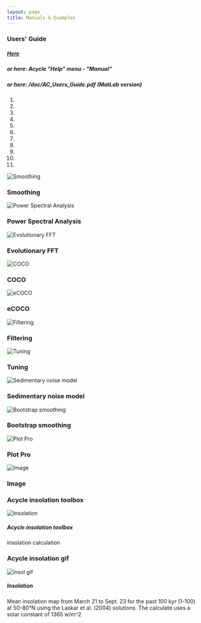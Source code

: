 ```yaml
---
layout: page
title: Manuals & Examples
--- 
```

<section id = "project">
    <section id = "guide">
        <div class ="divider"></div>
        <div class = "container">
            <div class="heading">
                <h3>Users' Guide</h3>
                <p><h5> <a href ="https://github.com/mingsongli/acycle/blob/master/doc/AC_Users_Guide.pdf"> Here </a> </h5></p>
                <p><h5> or here: Acycle "Help" menu - "Manual" </h5></p>
                <p><h5> or here:    /doc/AC_Users_Guide.pdf  (MatLab version)</h5></p>
            </div>
    </section>
<section id = "examples">
<div class ="heading">
    </div>
    <div id ="myCarousel" class="carousel slide text-center" data-ride="carousel">
        <ol class="carousel-indicators">
            <li data-target="#myCarousel" data-slide-to="0" class="active"></li>
            <li data-target="#myCarousel" data-slide-to="1"></li>
            <li data-target="#myCarousel" data-slide-to="2"></li>
            <li data-target="#myCarousel" data-slide-to="3"></li>
            <li data-target="#myCarousel" data-slide-to="4"></li>
            <li data-target="#myCarousel" data-slide-to="5"></li>
            <li data-target="#myCarousel" data-slide-to="6"></li>
            <li data-target="#myCarousel" data-slide-to="7"></li>
                    <li data-target="#myCarousel" data-slide-to="8"></li>
                    <li data-target="#myCarousel" data-slide-to="9"></li>
                    <li data-target="#myCarousel" data-slide-to="10"></li>
        </ol>
        <div class="carousel-item">
            <img src="/images/Slide1.jpeg" alt= "Smoothing">
            <div class="carousel-caption">
            <h3> Smoothing </h3>
            </div>
        </div>    
        <div class="carousel-item">
            <img src="/images/Slide2.jpeg" alt= "Power Spectral Analysis">
            <div class="carousel-caption">
            <h3> Power Spectral Analysis </h3>
            </div>
        </div>        
        <div class="carousel-item">
            <img src="/images/Slide3.jpeg" alt= "Evolutionary FFT">
            <div class="carousel-caption">
            <h3>Evolutionary FFT</h3>
            </div>
        </div>
        <div class="carousel-item">
            <img src="/images/Slide4.jpeg" alt= "COCO">
            <div class="carousel-caption">
            <h3>COCO</h3>
            </div>
        </div>
        <div class="carousel-item">
            <img src="/images/Slide5.jpeg" alt= "eCOCO">
            <div class="carousel-caption">
            <h3>eCOCO</h3>
            </div>
        </div>
        <div class="carousel-item">
            <img src="/images/Slide6.jpeg" alt= "Filtering">
            <div class="carousel-caption">
            <h3>Filtering</h3>
            </div>
        </div>
        <div class="carousel-item">
            <img src="/images/Slide7.jpeg" alt= "Tuning">
            <div class="carousel-caption">
            <h3>Tuning</h3>
            </div>
        </div>
        <div class="carousel-item">
            <img src="/images/Slide8.jpeg" alt= "Sedimentary noise model">
            <div class="carousel-caption">
            <h3>Sedimentary noise model</h3>
            </div>
        </div>
        <div class="carousel-item">
            <img src="/images/Slide9.jpeg" alt= "Bootstrap smoothing">
            <div class="carousel-caption">
            <h3>Bootstrap smoothing</h3>
            </div>
        </div>
        <div class="carousel-item">
            <img src="/images/Slide11.jpeg" alt= "Plot Pro">
            <div class="carousel-caption">
            <h3>Plot Pro</h3>
            </div>
        </div>
        <div class="carousel-item">
            <img src="/images/Slide12.jpeg" alt= "Image">
            <div class="carousel-caption">
            <h3>Image</h3>
            </div>
        </div>
    <a class="carousel-control-prev" href="#myCarousel" data-slide="prev" role="button"> <span class="fa fa-arrow-left" id = "home"></span></a>
    <a class="carousel-control-next " href="#myCarousel" data-slide="next" role="button"> <span class="fa fa-arrow-right" id = "home"></span></a>
</div>
    </section>
    <section id = "Setup">
        <div class ="divider"></div>
        <div class = "container">
            <div id = "imaging">
                <div class="heading">
                        <h3>Acycle insolation toolbox</h3>
                </div>
                <img src="images/2.acycle-insolationS.gif" alt ="Insolation">
                <h5> Acycle insolation toolbox</h5>
                <p> insolation calculation</p>
            </div>
        </div>
    </section>
    <section id = "inso">
        <div class ="divider"></div>
        <div class = "container">
            <div id = "imaging">
                <div class="heading">
                        <h3>Acycle insolation gif </h3>
                </div>
                <img src="images/Insol-t-1-100ka-day-80-264-lat-50-80-meandaily-La04.gif" alt ="insol gif">
                <h5 > Insolation </h5>
                <p>Mean insolation map from March 21 to Sept. 23 for the past 100 kyr (1-100) at 50-80°N using the Laskar et al. (2004) solutions. The calculate uses a solar constant of 1365 w/m^2</p>
            </div>
        </div>
    </section>
</section>
